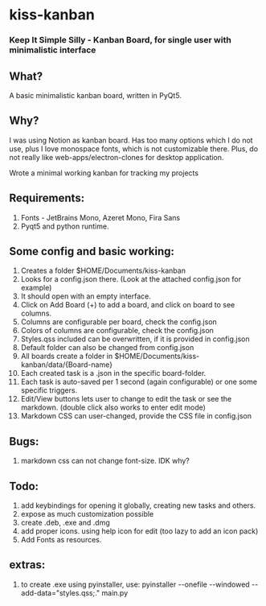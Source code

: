 # kiss-kanban
### Keep It Simple Silly - Kanban Board, for single user with minimalistic interface


## What?
A basic minimalistic kanban board, written in PyQt5.


## Why?
I was using Notion as kanban board. Has too many options which I do not use, plus I love monospace fonts, which is not customizable there.
Plus, do not really like web-apps/electron-clones for desktop application.

Wrote a minimal working kanban for tracking my projects


## Requirements:
1. Fonts - JetBrains Mono, Azeret Mono, Fira Sans
2. Pyqt5 and python runtime.


## Some config and basic working:
1. Creates a folder $HOME/Documents/kiss-kanban
2. Looks for a config.json there. (Look at the attached config.json for example)
3. It should open with an empty interface.
4. Click on Add Board (+) to add a board, and click on board to see columns.
5. Columns are configurable per board, check the config.json
6. Colors of columns are configurable, check the config.json
7. Styles.qss included can be overwritten, if it is provided in config.json
8. Default folder can also be changed from config.json
9. All boards create a folder in $HOME/Documents/kiss-kanban/data/{Board-name}
10. Each created task is a .json in the specific board-folder.
11. Each task is auto-saved per 1 second (again configurable) or one some specific triggers.
12. Edit/View buttons lets user to change to edit the task or see the markdown. (double click also works to enter edit mode)
13. Markdown CSS can user-changed, provide the CSS file in config.json


## Bugs:
1. markdown css can not change font-size. IDK why?


## Todo:
1. add keybindings for opening it globally, creating new tasks and others.
2. expose as much customization possible
3. create .deb, .exe and .dmg
4. add proper icons. using help icon for edit (too lazy to add an icon pack)
5. Add Fonts as resources.


## extras:
1. to create .exe using pyinstaller, use: pyinstaller --onefile --windowed --add-data="styles.qss;." main.py
